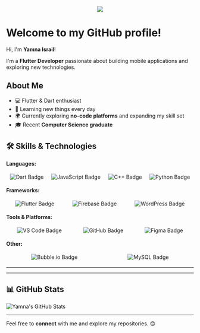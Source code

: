 
<div align="center">
  <img src="https://i.postimg.cc/Y017CFY8/Capture.jpg"/>
</div>

# Welcome to my GitHub profile!

Hi, I'm **Yamna Israil**!

I'm a **Flutter Developer** passionate about building mobile applications and exploring new technologies.

## About Me
- 💻 Flutter & Dart enthusiast
- 🌱 Learning new things every day
- 🌍 Currently exploring **no-code platforms** and expanding my skill set
- 🎓 Recent **Computer Science graduate**


## 🛠️ Skills & Technologies

**Languages:**
<div style="display: flex; justify-content: space-around; flex-wrap: wrap;">
  <img src="https://img.shields.io/badge/Dart-%230175C2?logo=dart&logoColor=white" alt="Dart Badge" style="margin: 5px;"/>
  <img src="https://img.shields.io/badge/JavaScript-%23F7DF1E?logo=javascript&logoColor=white" alt="JavaScript Badge" style="margin: 5px;"/>
  <img src="https://img.shields.io/badge/C++-%2300599C?logo=cplusplus&logoColor=white" alt="C++ Badge" style="margin: 5px;"/>
  <img src="https://img.shields.io/badge/Python-%233776CC?logo=python&logoColor=white" alt="Python Badge" style="margin: 5px;"/>
</div>

**Frameworks:**
<div style="display: flex; justify-content: space-around; flex-wrap: wrap;">
  <img src="https://img.shields.io/badge/Flutter-%2302569B?logo=flutter&logoColor=white" alt="Flutter Badge" style="margin: 5px;"/>
  <img src="https://img.shields.io/badge/Firebase-%23FFCA28?logo=firebase&logoColor=white" alt="Firebase Badge" style="margin: 5px;"/>
  <img src="https://img.shields.io/badge/WordPress-%2346A2F1?logo=wordpress&logoColor=white" alt="WordPress Badge" style="margin: 5px;"/>
</div>

**Tools & Platforms:**
<div style="display: flex; justify-content: space-around; flex-wrap: wrap;">
  <img src="https://img.shields.io/badge/VS%20Code-%23007ACC?logo=visualstudiocode&logoColor=white" alt="VS Code Badge" style="margin: 5px;"/>
  <img src="https://img.shields.io/badge/GitHub-%23121011?logo=github&logoColor=white" alt="GitHub Badge" style="margin: 5px;"/>
  <img src="https://img.shields.io/badge/Figma-%23F24E1E?logo=figma&logoColor=white" alt="Figma Badge" style="margin: 5px;"/>
</div>

**Other:**
<div style="display: flex; justify-content: space-around; flex-wrap: wrap;">
  <img src="https://img.shields.io/badge/Bubble.io-%23F1625D?logo=bubble&logoColor=white" alt="Bubble.io Badge" style="margin: 5px;"/>
  <img src="https://img.shields.io/badge/MySQL-%234479A1?logo=mysql&logoColor=white" alt="MySQL Badge" style="margin: 5px;"/>
</div>

---

---



## 📊 GitHub Stats
![Yamna's GitHub Stats](https://github-readme-stats.vercel.app/api?username=YamnaIsrail&show_icons=true&hide_title=true&hide=prs)

---

Feel free to **connect** with me and explore my repositories. 😊

